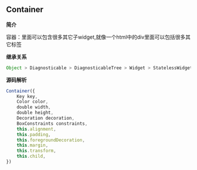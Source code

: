 **Container**
----
**简介**

容器：里面可以包含很多其它子widget,就像一个html中的div里面可以包括很多其它标签

**继承关系**

```javaScript
Object > Diagnosticable > DiagnosticableTree > Widget > StatelessWidget > Container
```

**源码解析**

```javaScript
Container({
    Key key,
    Color color,
    double width,
    double height,
    Decoration decoration,
    BoxConstraints constraints,
    this.alignment,
    this.padding,
    this.foregroundDecoration,
    this.margin,
    this.transform,
    this.child,
})

```

